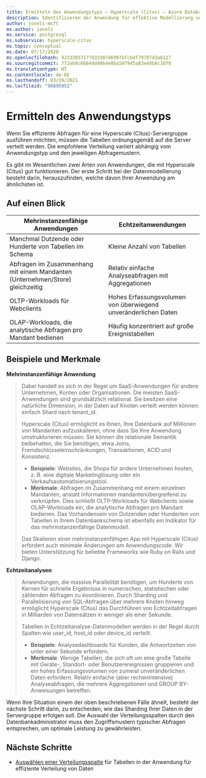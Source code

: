 ```yaml
---
title: Ermitteln des Anwendungstyps – Hyperscale (Citus) – Azure Database for PostgreSQL
description: Identifizieren der Anwendung für effektive Modellierung verteilter Daten
author: jonels-msft
ms.author: jonels
ms.service: postgresql
ms.subservice: hyperscale-citus
ms.topic: conceptual
ms.date: 07/17/2020
ms.openlocfilehash: 92333857177d33307d6997bfcbdf79787d3ab127
ms.sourcegitcommit: 772eb9c6684dd4864e0ba507945a83e48b8c16f0
ms.translationtype: HT
ms.contentlocale: de-DE
ms.lasthandoff: 03/19/2021
ms.locfileid: "90895952"
---
```

# <a name="determining-application-type"></a>Ermitteln des Anwendungstyps

Wenn Sie effiziente Abfragen für eine Hyperscale (Citus)-Servergruppe ausführen möchten, müssen die Tabellen ordnungsgemäß auf die Server verteilt werden. Die empfohlene Verteilung variiert abhängig vom Anwendungstyp und den jeweiligen Abfragemustern.

Es gibt im Wesentlichen zwei Arten von Anwendungen, die mit Hyperscale (Citus) gut funktionieren. Der erste Schritt bei der Datenmodellierung besteht darin, herauszufinden, welche davon Ihrer Anwendung am ähnlichsten ist.

## <a name="at-a-glance"></a>Auf einen Blick

| Mehrinstanzenfähige Anwendungen                                 | Echtzeitanwendungen                                |
|-----------------------------------------------------------|-------------------------------------------------------|
| Manchmal Dutzende oder Hunderte von Tabellen im Schema          | Kleine Anzahl von Tabellen                                |
| Abfragen im Zusammenhang mit einem Mandanten (Unternehmen/Store) gleichzeitig | Relativ einfache Analyseabfragen mit Aggregationen |
| OLTP-Workloads für Webclients                    | Hohes Erfassungsvolumen von überwiegend unveränderlichen Daten           |
| OLAP-Workloads, die analytische Abfragen pro Mandant bedienen   | Häufig konzentriert auf große Ereignistabellen            |

## <a name="examples-and-characteristics"></a>Beispiele und Merkmale

**Mehrinstanzenfähige Anwendung**

> Dabei handelt es sich in der Regel um SaaS-Anwendungen für andere Unternehmen, Konten oder Organisationen. Die meisten SaaS-Anwendungen sind grundsätzlich relational. Sie besitzen eine natürliche Dimension, in der Daten auf Knoten verteilt werden können: einfach Shard nach tenant\_id.
>
> Hyperscale (Citus) ermöglicht es Ihnen, Ihre Datenbank auf Millionen von Mandanten aufzuskalieren, ohne dass Sie Ihre Anwendung umstrukturieren müssen. Sie können die relationale Semantik beibehalten, die Sie benötigen, etwa Joins, Fremdschlüsseleinschränkungen, Transaktionen, ACID und Konsistenz.
>
> -   **Beispiele**: Websites, die Shops für andere Unternehmen hosten, z. B. eine digitale Marketinglösung oder ein Verkaufsautomatisierungstool.
> -   **Merkmale**: Abfragen im Zusammenhang mit einem einzelnen Mandanten, anstatt Informationen mandantenübergreifend zu verknüpfen. Dies schließt OLTP-Workloads für Webclients sowie OLAP-Workloads ein, die analytische Abfragen pro Mandant bedienen. Das Vorhandensein von Dutzenden oder Hunderten von Tabellen in Ihrem Datenbankschema ist ebenfalls ein Indikator für das mehrinstanzenfähige Datenmodell.
>
> Das Skalieren einer mehrinstanzenfähigen App mit Hyperscale (Citus) erfordert auch minimale Änderungen am Anwendungscode. Wir bieten Unterstützung für beliebte Frameworks wie Ruby on Rails und Django.

**Echtzeitanalysen**

> Anwendungen, die massive Parallelität benötigen, um Hunderte von Kernen für schnelle Ergebnisse in numerischen, statistischen oder zählenden Abfragen zu koordinieren.  Durch Sharding und Parallelisierung von SQL-Abfragen über mehrere Knoten hinweg ermöglicht Hyperscale (Citus) das Durchführen von Echtzeitabfragen in Milliarden von Datensätzen in weniger als einer Sekunde.
>
> Tabellen in Echtzeitanalyse-Datenmodellen werden in der Regel durch Spalten wie user\_id, host\_id oder device\_id verteilt.
>
> -   **Beispiele**: Analysedashboards für Kunden, die Antwortzeiten von unter einer Sekunde erfordern.
> -   **Merkmale**: Wenige Tabellen, die sich oft um eine große Tabelle mit Geräte-, Standort- oder Benutzerereignissen gruppieren und ein hohes Erfassungsvolumen von zumeist unveränderlichen Daten erfordern. Relativ einfache (aber rechenintensive) Analyseabfragen, die mehrere Aggregationen und GROUP BY-Anweisungen betreffen.

Wenn Ihre Situation einem der oben beschriebenen Fälle ähnelt, besteht der nächste Schritt darin, zu entscheiden, wie das Sharding Ihrer Daten in der Servergruppe erfolgen soll. Die Auswahl der Verteilungsspalten durch den Datenbankadministrator muss den Zugriffsmustern typischer Abfragen entsprechen, um optimale Leistung zu gewährleisten.

## <a name="next-steps"></a>Nächste Schritte

* [Auswählen einer Verteilungsspalte](concepts-hyperscale-choose-distribution-column.md) für Tabellen in der Anwendung für effiziente Verteilung von Daten

